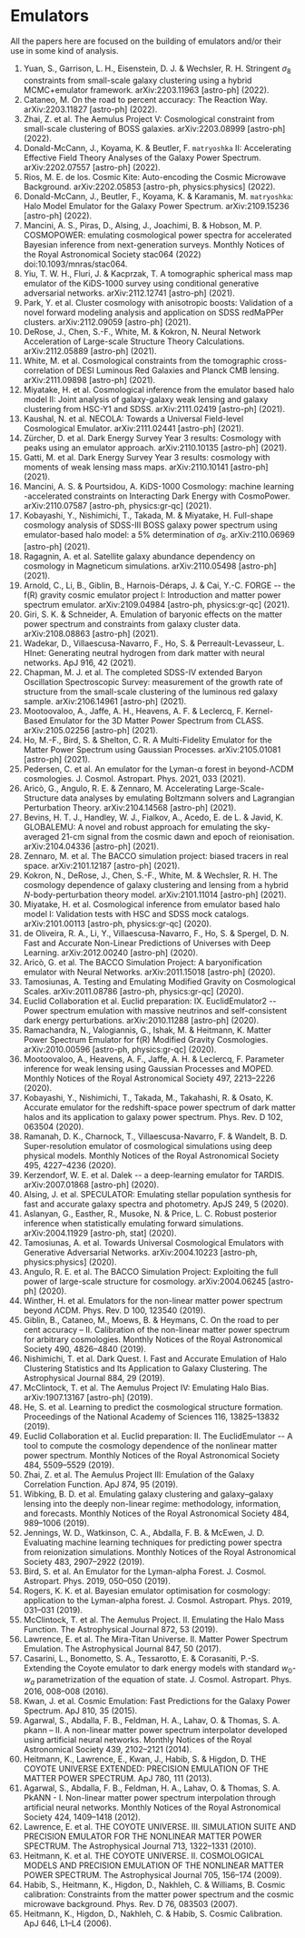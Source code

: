 # Emulators

All the papers here are focused on the building of emulators and/or their use in some kind of analysis.

1.	Yuan, S., Garrison, L. H., Eisenstein, D. J. & Wechsler, R. H. Stringent $\sigma_8$ constraints from small-scale galaxy clustering using a hybrid MCMC+emulator framework. arXiv:2203.11963 [astro-ph] (2022).
2.	Cataneo, M. On the road to percent accuracy: The Reaction Way. arXiv:2203.11827 [astro-ph] (2022).
3.	Zhai, Z. et al. The Aemulus Project V: Cosmological constraint from small-scale clustering of BOSS galaxies. arXiv:2203.08999 [astro-ph] (2022).
4.	Donald-McCann, J., Koyama, K. & Beutler, F. $\texttt{matryoshka}$ II: Accelerating Effective Field Theory Analyses of the Galaxy Power Spectrum. arXiv:2202.07557 [astro-ph] (2022).
5.	Rios, M. E. de los. Cosmic Kite: Auto-encoding the Cosmic Microwave Background. arXiv:2202.05853 [astro-ph, physics:physics] (2022).
6.	Donald-McCann, J., Beutler, F., Koyama, K. & Karamanis, M. $\texttt{matryoshka}$: Halo Model Emulator for the Galaxy Power Spectrum. arXiv:2109.15236 [astro-ph] (2022).
7.	Mancini, A. S., Piras, D., Alsing, J., Joachimi, B. & Hobson, M. P. COSMOPOWER: emulating cosmological power spectra for accelerated Bayesian inference from next-generation surveys. Monthly Notices of the Royal Astronomical Society stac064 (2022) doi:10.1093/mnras/stac064.
8.	Yiu, T. W. H., Fluri, J. & Kacprzak, T. A tomographic spherical mass map emulator of the KiDS-1000 survey using conditional generative adversarial networks. arXiv:2112.12741 [astro-ph] (2021).
9.	Park, Y. et al. Cluster cosmology with anisotropic boosts: Validation of a novel forward modeling analysis and application on SDSS redMaPPer clusters. arXiv:2112.09059 [astro-ph] (2021).
10.	DeRose, J., Chen, S.-F., White, M. & Kokron, N. Neural Network Acceleration of Large-scale Structure Theory Calculations. arXiv:2112.05889 [astro-ph] (2021).
11.	White, M. et al. Cosmological constraints from the tomographic cross-correlation of DESI Luminous Red Galaxies and Planck CMB lensing. arXiv:2111.09898 [astro-ph] (2021).
12.	Miyatake, H. et al. Cosmological inference from the emulator based halo model II: Joint analysis of galaxy-galaxy weak lensing and galaxy clustering from HSC-Y1 and SDSS. arXiv:2111.02419 [astro-ph] (2021).
13.	Kaushal, N. et al. NECOLA: Towards a Universal Field-level Cosmological Emulator. arXiv:2111.02441 [astro-ph] (2021).
14.	Zürcher, D. et al. Dark Energy Survey Year 3 results: Cosmology with peaks using an emulator approach. arXiv:2110.10135 [astro-ph] (2021).
15.	Gatti, M. et al. Dark Energy Survey Year 3 results: cosmology with moments of weak lensing mass maps. arXiv:2110.10141 [astro-ph] (2021).
16.	Mancini, A. S. & Pourtsidou, A. KiDS-1000 Cosmology: machine learning -accelerated constraints on Interacting Dark Energy with CosmoPower. arXiv:2110.07587 [astro-ph, physics:gr-qc] (2021).
17.	Kobayashi, Y., Nishimichi, T., Takada, M. & Miyatake, H. Full-shape cosmology analysis of SDSS-III BOSS galaxy power spectrum using emulator-based halo model: a $5\%$ determination of $\sigma_8$. arXiv:2110.06969 [astro-ph] (2021).
18.	Ragagnin, A. et al. Satellite galaxy abundance dependency on cosmology in Magneticum simulations. arXiv:2110.05498 [astro-ph] (2021).
19.	Arnold, C., Li, B., Giblin, B., Harnois-Déraps, J. & Cai, Y.-C. FORGE -- the f(R) gravity cosmic emulator project I: Introduction and matter power spectrum emulator. arXiv:2109.04984 [astro-ph, physics:gr-qc] (2021).
20.	Giri, S. K. & Schneider, A. Emulation of baryonic effects on the matter power spectrum and constraints from galaxy cluster data. arXiv:2108.08863 [astro-ph] (2021).
21.	Wadekar, D., Villaescusa-Navarro, F., Ho, S. & Perreault-Levasseur, L. HInet: Generating neutral hydrogen from dark matter with neural networks. ApJ 916, 42 (2021).
22.	Chapman, M. J. et al. The completed SDSS-IV extended Baryon Oscillation Spectroscopic Survey: measurement of the growth rate of structure from the small-scale clustering of the luminous red galaxy sample. arXiv:2106.14961 [astro-ph] (2021).
23.	Mootoovaloo, A., Jaffe, A. H., Heavens, A. F. & Leclercq, F. Kernel-Based Emulator for the 3D Matter Power Spectrum from CLASS. arXiv:2105.02256 [astro-ph] (2021).
24.	Ho, M.-F., Bird, S. & Shelton, C. R. A Multi-Fidelity Emulator for the Matter Power Spectrum using Gaussian Processes. arXiv:2105.01081 [astro-ph] (2021).
25.	Pedersen, C. et al. An emulator for the Lyman-α forest in beyond-ΛCDM cosmologies. J. Cosmol. Astropart. Phys. 2021, 033 (2021).
26.	Aricò, G., Angulo, R. E. & Zennaro, M. Accelerating Large-Scale-Structure data analyses by emulating Boltzmann solvers and Lagrangian Perturbation Theory. arXiv:2104.14568 [astro-ph] (2021).
27.	Bevins, H. T. J., Handley, W. J., Fialkov, A., Acedo, E. de L. & Javid, K. GLOBALEMU: A novel and robust approach for emulating the sky-averaged 21-cm signal from the cosmic dawn and epoch of reionisation. arXiv:2104.04336 [astro-ph] (2021).
28.	Zennaro, M. et al. The BACCO simulation project: biased tracers in real space. arXiv:2101.12187 [astro-ph] (2021).
29.	Kokron, N., DeRose, J., Chen, S.-F., White, M. & Wechsler, R. H. The cosmology dependence of galaxy clustering and lensing from a hybrid $N$-body-perturbation theory model. arXiv:2101.11014 [astro-ph] (2021).
30.	Miyatake, H. et al. Cosmological inference from emulator based halo model I: Validation tests with HSC and SDSS mock catalogs. arXiv:2101.00113 [astro-ph, physics:gr-qc] (2020).
31.	de Oliveira, R. A., Li, Y., Villaescusa-Navarro, F., Ho, S. & Spergel, D. N. Fast and Accurate Non-Linear Predictions of Universes with Deep Learning. arXiv:2012.00240 [astro-ph] (2020).
32.	Aricò, G. et al. The BACCO Simulation Project: A baryonification emulator with Neural Networks. arXiv:2011.15018 [astro-ph] (2020).
33.	Tamosiunas, A. Testing and Emulating Modified Gravity on Cosmological Scales. arXiv:2011.08786 [astro-ph, physics:gr-qc] (2020).
34.	Euclid Collaboration et al. Euclid preparation: IX. EuclidEmulator2 -- Power spectrum emulation with massive neutrinos and self-consistent dark energy perturbations. arXiv:2010.11288 [astro-ph] (2020).
35.	Ramachandra, N., Valogiannis, G., Ishak, M. & Heitmann, K. Matter Power Spectrum Emulator for f(R) Modified Gravity Cosmologies. arXiv:2010.00596 [astro-ph, physics:gr-qc] (2020).
36.	Mootoovaloo, A., Heavens, A. F., Jaffe, A. H. & Leclercq, F. Parameter inference for weak lensing using Gaussian Processes and MOPED. Monthly Notices of the Royal Astronomical Society 497, 2213–2226 (2020).
37.	Kobayashi, Y., Nishimichi, T., Takada, M., Takahashi, R. & Osato, K. Accurate emulator for the redshift-space power spectrum of dark matter halos and its application to galaxy power spectrum. Phys. Rev. D 102, 063504 (2020).
38.	Ramanah, D. K., Charnock, T., Villaescusa-Navarro, F. & Wandelt, B. D. Super-resolution emulator of cosmological simulations using deep physical models. Monthly Notices of the Royal Astronomical Society 495, 4227–4236 (2020).
39.	Kerzendorf, W. E. et al. Dalek -- a deep-learning emulator for TARDIS. arXiv:2007.01868 [astro-ph] (2020).
40.	Alsing, J. et al. SPECULATOR: Emulating stellar population synthesis for fast and accurate galaxy spectra and photometry. ApJS 249, 5 (2020).
41.	Aslanyan, G., Easther, R., Musoke, N. & Price, L. C. Robust posterior inference when statistically emulating forward simulations. arXiv:2004.11929 [astro-ph, stat] (2020).
42.	Tamosiunas, A. et al. Towards Universal Cosmological Emulators with Generative Adversarial Networks. arXiv:2004.10223 [astro-ph, physics:physics] (2020).
43.	Angulo, R. E. et al. The BACCO Simulation Project: Exploiting the full power of large-scale structure for cosmology. arXiv:2004.06245 [astro-ph] (2020).
44.	Winther, H. et al. Emulators for the non-linear matter power spectrum beyond $\Lambda$CDM. Phys. Rev. D 100, 123540 (2019).
45.	Giblin, B., Cataneo, M., Moews, B. & Heymans, C. On the road to per cent accuracy – II. Calibration of the non-linear matter power spectrum for arbitrary cosmologies. Monthly Notices of the Royal Astronomical Society 490, 4826–4840 (2019).
46.	Nishimichi, T. et al. Dark Quest. I. Fast and Accurate Emulation of Halo Clustering Statistics and Its Application to Galaxy Clustering. The Astrophysical Journal 884, 29 (2019).
47.	McClintock, T. et al. The Aemulus Project IV: Emulating Halo Bias. arXiv:1907.13167 [astro-ph] (2019).
48.	He, S. et al. Learning to predict the cosmological structure formation. Proceedings of the National Academy of Sciences 116, 13825–13832 (2019).
49.	Euclid Collaboration et al. Euclid preparation: II. The EuclidEmulator -- A tool to compute the cosmology dependence of the nonlinear matter power spectrum. Monthly Notices of the Royal Astronomical Society 484, 5509–5529 (2019).
50.	Zhai, Z. et al. The Aemulus Project III: Emulation of the Galaxy Correlation Function. ApJ 874, 95 (2019).
51.	Wibking, B. D. et al. Emulating galaxy clustering and galaxy–galaxy lensing into the deeply non-linear regime: methodology, information, and forecasts. Monthly Notices of the Royal Astronomical Society 484, 989–1006 (2019).
52.	Jennings, W. D., Watkinson, C. A., Abdalla, F. B. & McEwen, J. D. Evaluating machine learning techniques for predicting power spectra from reionization simulations. Monthly Notices of the Royal Astronomical Society 483, 2907–2922 (2019).
53.	Bird, S. et al. An Emulator for the Lyman-alpha Forest. J. Cosmol. Astropart. Phys. 2019, 050–050 (2019).
54.	Rogers, K. K. et al. Bayesian emulator optimisation for cosmology: application to the Lyman-alpha forest. J. Cosmol. Astropart. Phys. 2019, 031–031 (2019).
55.	McClintock, T. et al. The Aemulus Project. II. Emulating the Halo Mass Function. The Astrophysical Journal 872, 53 (2019).
56.	Lawrence, E. et al. The Mira-Titan Universe. II. Matter Power Spectrum Emulation. The Astrophysical Journal 847, 50 (2017).
57.	Casarini, L., Bonometto, S. A., Tessarotto, E. & Corasaniti, P.-S. Extending the Coyote emulator to dark energy models with standard $w_0$-$w_a$ parametrization of the equation of state. J. Cosmol. Astropart. Phys. 2016, 008–008 (2016).
58.	Kwan, J. et al. Cosmic Emulation: Fast Predictions for the Galaxy Power Spectrum. ApJ 810, 35 (2015).
59.	Agarwal, S., Abdalla, F. B., Feldman, H. A., Lahav, O. & Thomas, S. A. pkann – II. A non-linear matter power spectrum interpolator developed using artificial neural networks. Monthly Notices of the Royal Astronomical Society 439, 2102–2121 (2014).
60.	Heitmann, K., Lawrence, E., Kwan, J., Habib, S. & Higdon, D. THE COYOTE UNIVERSE EXTENDED: PRECISION EMULATION OF THE MATTER POWER SPECTRUM. ApJ 780, 111 (2013).
61.	Agarwal, S., Abdalla, F. B., Feldman, H. A., Lahav, O. & Thomas, S. A. PkANN - I. Non-linear matter power spectrum interpolation through artificial neural networks. Monthly Notices of the Royal Astronomical Society 424, 1409–1418 (2012).
62.	Lawrence, E. et al. THE COYOTE UNIVERSE. III. SIMULATION SUITE AND PRECISION EMULATOR FOR THE NONLINEAR MATTER POWER SPECTRUM. The Astrophysical Journal 713, 1322–1331 (2010).
63.	Heitmann, K. et al. THE COYOTE UNIVERSE. II. COSMOLOGICAL MODELS AND PRECISION EMULATION OF THE NONLINEAR MATTER POWER SPECTRUM. The Astrophysical Journal 705, 156–174 (2009).
64.	Habib, S., Heitmann, K., Higdon, D., Nakhleh, C. & Williams, B. Cosmic calibration: Constraints from the matter power spectrum and the cosmic microwave background. Phys. Rev. D 76, 083503 (2007).
65.	Heitmann, K., Higdon, D., Nakhleh, C. & Habib, S. Cosmic Calibration. ApJ 646, L1–L4 (2006).
